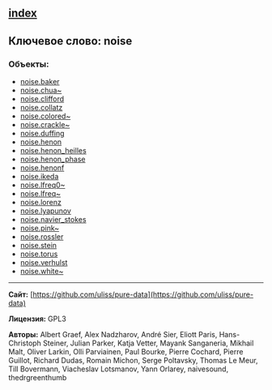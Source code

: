 [index](../index.html)
---

## Ключевое слово: noise

### Объекты:
* [noise.baker](../noise.baker.html)
* [noise.chua~](../noise.chua~.html)
* [noise.clifford](../noise.clifford.html)
* [noise.collatz](../noise.collatz.html)
* [noise.colored~](../noise.colored~.html)
* [noise.crackle~](../noise.crackle~.html)
* [noise.duffing](../noise.duffing.html)
* [noise.henon](../noise.henon.html)
* [noise.henon_heilles](../noise.henon_heilles.html)
* [noise.henon_phase](../noise.henon_phase.html)
* [noise.henonf](../noise.henonf.html)
* [noise.ikeda](../noise.ikeda.html)
* [noise.lfreq0~](../noise.lfreq0~.html)
* [noise.lfreq~](../noise.lfreq~.html)
* [noise.lorenz](../noise.lorenz.html)
* [noise.lyapunov](../noise.lyapunov.html)
* [noise.navier_stokes](../noise.navier_stokes.html)
* [noise.pink~](../noise.pink~.html)
* [noise.rossler](../noise.rossler.html)
* [noise.stein](../noise.stein.html)
* [noise.torus](../noise.torus.html)
* [noise.verhulst](../noise.verhulst.html)
* [noise.white~](../noise.white~.html)

---
**Сайт:** [https://github.com/uliss/pure-data](https://github.com/uliss/pure-data)

**Лицензия:** GPL3

**Авторы:** Albert Graef, Alex Nadzharov, André Sier, Eliott Paris, Hans-Christoph Steiner, Julian Parker, Katja Vetter, Mayank Sanganeria, Mikhail Malt, Oliver Larkin, Olli Parviainen, Paul Bourke, Pierre Cochard, Pierre Guillot, Richard Dudas, Romain Michon, Serge Poltavsky, Thomas Le Meur, Till Bovermann, Viacheslav Lotsmanov, Yann Orlarey, naivesound, thedrgreenthumb
